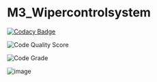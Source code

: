 # M3_Wipercontrolsystem
[![Codacy Badge](https://app.codacy.com/project/badge/Grade/cbd6f01f5e4a4a5d911707a1eaf3ccd6)](https://www.codacy.com?utm_source=github.com&amp;utm_medium=referral&amp;utm_content=HarshavardhanMuppuri/M3_Wipercontrolsystem&amp;utm_campaign=Badge_Grade)

![Code Quality Score](https://api.codiga.io/project/33425/score/svg)

![Code Grade](https://api.codiga.io/project/33425/status/svg)

![image](https://user-images.githubusercontent.com/101695762/168340666-48fd6766-4de5-41f4-b91d-9ee0721b6abd.png)
